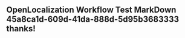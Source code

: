 <properties
ms.topic="hero-topic"
ms.test1="hero-topic"
ms.test2="test"/>

## OpenLocalization Workflow Test MarkDown 45a8ca1d-609d-41da-888d-5d95b3683333 thanks!
